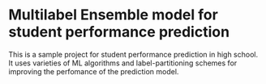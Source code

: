 # Multilabel Ensemble model for student performance prediction

This is a sample project for student performance prediction in high school. It uses varieties of ML algorithms and label-partitioning schemes for improving the perfomance of the prediction model.
